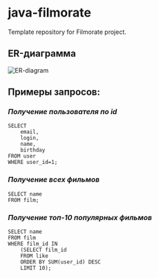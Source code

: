 # java-filmorate
Template repository for Filmorate project.
## ER-диаграмма 
![ER-diagram](https://dbdiagram.io/d/6454ef13dca9fb07c491b795)
## Примеры запросов:
### *Получение пользователя по id*

    SELECT
        email,
        login,
        name,
        birthday
    FROM user
    WHERE user_id=1;
### *Получение всех фильмов*

    SELECT name
    FROM film;
### *Получение топ-10 популярных фильмов*
    
    SELECT name
    FROM film
    WHERE film_id IN
        (SELECT film_id
        FROM like
        ORDER BY SUM(user_id) DESC
        LIMIT 10);
